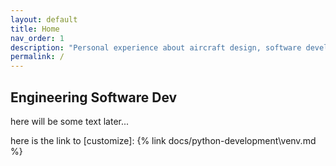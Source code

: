 ```yaml
---
layout: default
title: Home
nav_order: 1
description: "Personal experience about aircraft design, software development and other topics."
permalink: /
---
```


## Engineering Software Dev

here will be some text later...


here is the link to [customize]: {% link docs/python-development\venv.md %}
